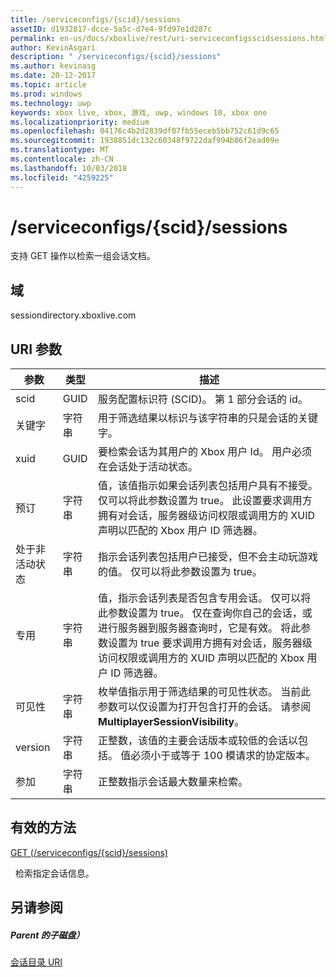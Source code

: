 ```yaml
---
title: /serviceconfigs/{scid}/sessions
assetID: d1932817-dcce-5a5c-d7e4-9fd97e1d287c
permalink: en-us/docs/xboxlive/rest/uri-serviceconfigsscidsessions.html
author: KevinAsgari
description: " /serviceconfigs/{scid}/sessions"
ms.author: kevinasg
ms.date: 20-12-2017
ms.topic: article
ms.prod: windows
ms.technology: uwp
keywords: xbox live, xbox, 游戏, uwp, windows 10, xbox one
ms.localizationpriority: medium
ms.openlocfilehash: 04176c4b2d2839df07fb55eceb5bb752c61d9c65
ms.sourcegitcommit: 1938851dc132c60348f9722daf994b86f2ead09e
ms.translationtype: MT
ms.contentlocale: zh-CN
ms.lasthandoff: 10/03/2018
ms.locfileid: "4259225"
---
```

# <a name="serviceconfigsscidsessions"></a>/serviceconfigs/{scid}/sessions
支持 GET 操作以检索一组会话文档。 
<a id="ID4EO"></a>

 
## <a name="domain"></a>域
sessiondirectory.xboxlive.com  
<a id="ID4ET"></a>

 
## <a name="uri-parameters"></a>URI 参数
 
| 参数| 类型| 描述| 
| --- | --- | --- | 
| scid| GUID| 服务配置标识符 (SCID)。 第 1 部分会话的 id。| 
| 关键字| 字符串| 用于筛选结果以标识与该字符串的只是会话的关键字。| 
| xuid| GUID| 要检索会话为其用户的 Xbox 用户 Id。 用户必须在会话处于活动状态。| 
| 预订| 字符串| 值，该值指示如果会话列表包括用户具有不接受。 仅可以将此参数设置为 true。 此设置要求调用方拥有对会话，服务器级访问权限或调用方的 XUID 声明以匹配的 Xbox 用户 ID 筛选器。 | 
| 处于非活动状态| 字符串| 指示会话列表包括用户已接受，但不会主动玩游戏的值。 仅可以将此参数设置为 true。| 
| 专用| 字符串| 值，指示会话列表是否包含专用会话。 仅可以将此参数设置为 true。 仅在查询你自己的会话，或进行服务器到服务器查询时，它是有效。 将此参数设置为 true 要求调用方拥有对会话，服务器级访问权限或调用方的 XUID 声明以匹配的 Xbox 用户 ID 筛选器。 | 
| 可见性| 字符串| 枚举值指示用于筛选结果的可见性状态。 当前此参数可以仅设置为打开包含打开的会话。 请参阅<b>MultiplayerSessionVisibility</b>。| 
| version| 字符串| 正整数，该值的主要会话版本或较低的会话以包括。 值必须小于或等于 100 模请求的协定版本。| 
| 参加| 字符串| 正整数指示会话最大数量来检索。| 
  
<a id="ID4E1D"></a>

 
## <a name="valid-methods"></a>有效的方法

[GET (/serviceconfigs/{scid}/sessions)](uri-serviceconfigsscidsessionsget.md)

&nbsp;&nbsp;检索指定会话信息。
 
<a id="ID4EEE"></a>

 
## <a name="see-also"></a>另请参阅
 
<a id="ID4EGE"></a>

 
##### <a name="parent"></a>Parent 的子磁盘） 

[会话目录 URI](atoc-reference-sessiondirectory.md)

   